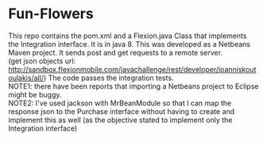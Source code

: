 # Fun-Flowers

This repo contains the pom.xml and a Flexion.java Class that implements the Integration interface. It is in java 8. This was developed as a Netbeans Maven project.
It sends post and get requests to a remote server.<br> 
(get json objects url: http://sandbox.flexionmobile.com/javachallenge/rest/developer/ioanniskoutoulakis/all/)
The code passes the integration tests.<br>
NOTE1: there have been reports that importing a Netbeans project to Eclipse might be buggy.<br>
NOTE2: I've used jackson with MrBeanModule so that I can map the response json to the Purchase interface without having to create and implement this as well (as the objective stated to implement only the Integration interface)
